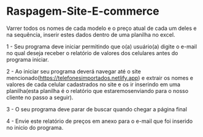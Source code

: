 # Raspagem-Site-E-commerce

Varrer todos os nomes de cada modelo e o preço atual de cada um deles e na sequência, inserir estes dados dentro de uma planilha no excel.

1 - Seu programa deve iniciar permitindo que o(a) usuário(a) digite o e-mail no qual deseja receber o relatório de valores dos celulares antes do programa iniciar.

2 - Ao iniciar seu programa deverá navegar até o site mencionado(https://telefonesimportados.netlify.app) e extrair os nomes e valores de cada celular cadastrados no site e os ir inserindo em uma planilha(esta planilha é o relatório que estaremosenviando para o nosso cliente no passo a seguir).

3 - O seu programa deve parar de buscar quando chegar a página final

4 - Envie este relatório de preços em anexo para o e-mail que foi inserido no inicio do programa.